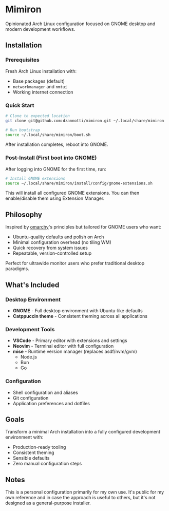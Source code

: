 # Mimiron

Opinionated Arch Linux configuration focused on GNOME desktop and modern development workflows.

## Installation

### Prerequisites
Fresh Arch Linux installation with:
- Base packages (default)
- `networkmanager` and `nmtui`
- Working internet connection

### Quick Start

```bash
# Clone to expected location
git clone git@github.com:dzannotti/mimiron.git ~/.local/share/mimiron

# Run bootstrap
source ~/.local/share/mimiron/boot.sh
```

After installation completes, reboot into GNOME.

### Post-Install (First boot into GNOME)

After logging into GNOME for the first time, run:

```bash
# Install GNOME extensions
source ~/.local/share/mimiron/install/config/gnome-extensions.sh
```

This will install all configured GNOME extensions. You can then enable/disable them using Extension Manager.

## Philosophy

Inspired by [omarchy](https://github.com/basecamp/omarchy)'s principles but tailored for GNOME users who want:
- Ubuntu-quality defaults and polish on Arch
- Minimal configuration overhead (no tiling WM)
- Quick recovery from system issues
- Repeatable, version-controlled setup

Perfect for ultrawide monitor users who prefer traditional desktop paradigms.

## What's Included

### Desktop Environment
- **GNOME** - Full desktop environment with Ubuntu-like defaults
- **Catppuccin theme** - Consistent theming across all applications

### Development Tools
- **VSCode** - Primary editor with extensions and settings
- **Neovim** - Terminal editor with full configuration
- **mise** - Runtime version manager (replaces asdf/nvm/gvm)
  - Node.js
  - Bun
  - Go

### Configuration
- Shell configuration and aliases
- Git configuration
- Application preferences and dotfiles

## Goals

Transform a minimal Arch installation into a fully configured development environment with:
- Production-ready tooling
- Consistent theming
- Sensible defaults
- Zero manual configuration steps

## Notes

This is a personal configuration primarily for my own use. It's public for my own reference and in case the approach is useful to others, but it's not designed as a general-purpose installer.

